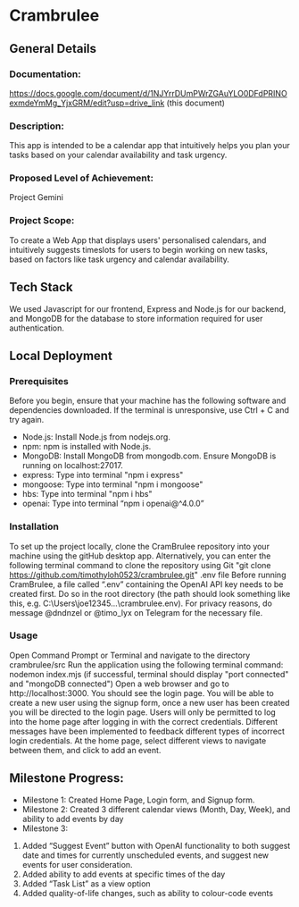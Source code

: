 # Crambrulee

## General Details

### Documentation: 
https://docs.google.com/document/d/1NJYrrDUmPWrZGAuYLO0DFdPRINOexmdeYmMg_YjxGRM/edit?usp=drive_link (this document)

### Description:
This app is intended to be a calendar app that intuitively helps you plan your tasks based on your calendar availability and task urgency. 

### Proposed Level of Achievement: 
Project Gemini

### Project Scope: 
To create a Web App that displays users' personalised calendars, and intuitively suggests timeslots for users to begin working on new tasks, based on factors like task urgency and calendar availability.


## Tech Stack 
We used Javascript for our frontend, Express and Node.js for our backend, and MongoDB for the database to store information required for user authentication.


## Local Deployment

### Prerequisites
Before you begin, ensure that your machine has the following software and dependencies downloaded. If the terminal is unresponsive, use Ctrl + C and try again.
- Node.js: Install Node.js from nodejs.org.
- npm: npm is installed with Node.js.
- MongoDB: Install MongoDB from mongodb.com. Ensure MongoDB is running on localhost:27017.
- express: Type into terminal "npm i express"
- mongoose: Type into terminal "npm i mongoose"
- hbs: Type into terminal "npm i hbs"
- openai: Type into terminal “npm i openai@^4.0.0”

### Installation
To set up the project locally, clone the CramBrulee repository into your machine using the gitHub desktop app. Alternatively, you can enter the following terminal command to clone the repository using Git "git clone https://github.com/timothyloh0523/crambrulee.git"
.env file
Before running CramBrulee, a file called “.env” containing the OpenAI API key needs to be created first. Do so in the root directory (the path should look something like this, e.g. C:\Users\joe12345\...\crambrulee\.env). For privacy reasons, do message @dndnzel or @timo_lyx on Telegram for the necessary file.

### Usage
Open Command Prompt or Terminal and navigate to the directory crambrulee/src
Run the application using the following terminal command: nodemon index.mjs (if successful, terminal should display "port connected" and "mongoDB connected")
Open a web browser and go to http://localhost:3000. You should see the login page.
You will be able to create a new user using the signup form, once a new user has been created you will be directed to the login page. Users will only be permitted to log into the home page after logging in with the correct credentials. Different messages have been implemented to feedback different types of incorrect login credentials.
At the home page, select different views to navigate between them, and click to add an event.


## Milestone Progress:
- Milestone 1: Created Home Page, Login form, and Signup form.
- Milestone 2: Created 3 different calendar views (Month, Day, Week), and ability to add events by day
- Milestone 3: 
1. Added “Suggest Event” button with OpenAI functionality to both suggest date and times for currently unscheduled events, and suggest new events for user consideration. 
2. Added ability to add events at specific times of the day
3. Added “Task List” as a view option
4. Added quality-of-life changes, such as ability to colour-code events


